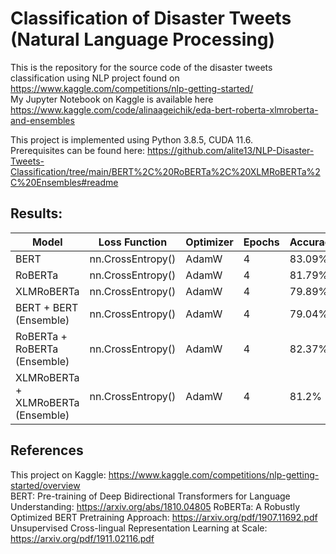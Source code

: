 # Classification of Disaster Tweets (Natural Language Processing)
This is the repository for the source code of the disaster tweets classification using NLP project found on https://www.kaggle.com/competitions/nlp-getting-started/  
My Jupyter Notebook on Kaggle is available here https://www.kaggle.com/code/alinaageichik/eda-bert-roberta-xlmroberta-and-ensembles

This project is implemented using Python 3.8.5, CUDA 11.6.  
Prerequisites can be found here: https://github.com/alite13/NLP-Disaster-Tweets-Classification/tree/main/BERT%2C%20RoBERTa%2C%20XLMRoBERTa%2C%20Ensembles#readme  

## Results:  
| Model | Loss Function | Optimizer | Epochs | Accuracy |
| --- | --- | --- | --- | --- |
| BERT | nn.CrossEntropy() | AdamW | 4 | 83.09% |
| RoBERTa | nn.CrossEntropy() | AdamW | 4 | 81.79% |
| XLMRoBERTa | nn.CrossEntropy() | AdamW | 4 | 79.89% |
| BERT + BERT (Ensemble) | nn.CrossEntropy() | AdamW | 4 | 79.04% |
| RoBERTa + RoBERTa (Ensemble) | nn.CrossEntropy() | AdamW | 4 | 82.37% |
| XLMRoBERTa + XLMRoBERTa (Ensemble) | nn.CrossEntropy() | AdamW | 4 | 81.2% |

## References

This project on Kaggle: https://www.kaggle.com/competitions/nlp-getting-started/overview  
BERT: Pre-training of Deep Bidirectional Transformers for Language Understanding: https://arxiv.org/abs/1810.04805
RoBERTa: A Robustly Optimized BERT Pretraining Approach: https://arxiv.org/pdf/1907.11692.pdf
Unsupervised Cross-lingual Representation Learning at Scale: https://arxiv.org/pdf/1911.02116.pdf
